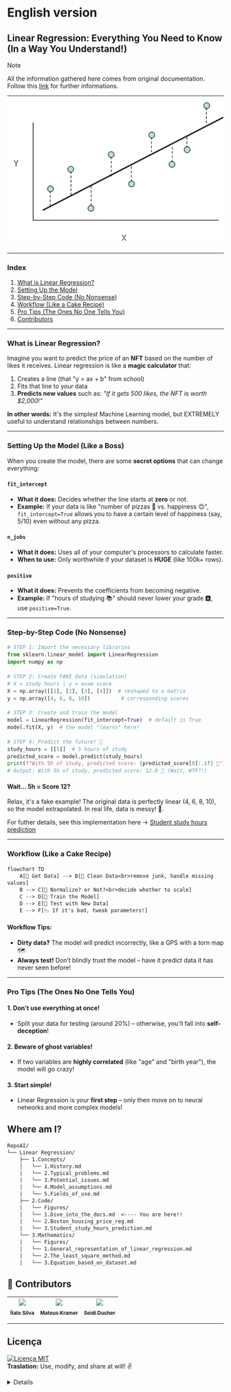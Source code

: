 # English version

## Linear Regression: Everything You Need to Know (In a Way You Understand!)


> [!NOTE]
> All the information gathered here comes from original documentation. Follow this [link](https://scikit-learn.org/stable/modules/generated/sklearn.linear_model.LinearRegression.html#sklearn.linear_model.LinearRegression) for further informations.

---

<div align="center">
  <img src="./Figures/lr.png" alt="initial-banner" width="800">
</div>

---

### **Index**
1. [What is Linear Regression?](#what-is-linear-regression)
2. [Setting Up the Model](#setting-up-the-model-like-a-boss)
3. [Step-by-Step Code (No Nonsense)](#step-by-step-code-no-nonsense)
4. [Workflow (Like a Cake Recipe)](#workflow-like-a-cake-recipe)
5. [Pro Tips (The Ones No One Tells You)](#pro-tips-the-ones-no-one-tells-you)
6. [Contributors](#-contributors)

---

### **What is Linear Regression?**  
Imagine you want to predict the price of an **NFT** based on the number of likes it receives. Linear regression is like a **magic calculator** that:  
1. Creates a line (that "y = ax + b" from school)  
2. Fits that line to your data  
3. **Predicts new values** such as: _"If it gets 500 likes, the NFT is worth $2,000!"_  

**In other words:** It's the simplest Machine Learning model, but EXTREMELY useful to understand relationships between numbers.

---

### **Setting Up the Model (Like a Boss)**  

When you create the model, there are some **secret options** that can change everything:

#### `fit_intercept`  
- **What it does:** Decides whether the line starts at **zero** or not.  
- **Example:** If your data is like "number of pizzas 🍕 vs. happiness 😊", `fit_intercept=True` allows you to have a certain level of happiness (say, 5/10) even without any pizza.

#### `n_jobs`  
- **What it does:** Uses all of your computer's processors to calculate faster.  
- **When to use:** Only worthwhile if your dataset is **HUGE** (like 100k+ rows).

#### `positive`  
- **What it does:** Prevents the coefficients from becoming negative.  
- **Example:** If "hours of studying 📚" should never lower your grade 🅰️, use `positive=True`.

---

### **Step-by-Step Code (No Nonsense)**

```python
# STEP 1: Import the necessary libraries
from sklearn.linear_model import LinearRegression
import numpy as np

# STEP 2: Create FAKE data (simulation)
# X = study hours | y = exam score
X = np.array([[1], [2], [3], [4]])  # reshaped to a matrix
y = np.array([4, 6, 8, 10])          # corresponding scores

# STEP 3: Create and train the model
model = LinearRegression(fit_intercept=True)  # default is True
model.fit(X, y)  # the model "learns" here!

# STEP 4: Predict the future! 🔮
study_hours = [[5]]  # 5 hours of study
predicted_score = model.predict(study_hours)
print(f"With 5h of study, predicted score: {predicted_score[0]:.1f} 🎉")
# Output: With 5h of study, predicted score: 12.0 🎉 (Wait, WTF?!)
```

#### **Wait... 5h = Score 12?**  
Relax, it's a fake example! The original data is perfectly linear (4, 6, 8, 10), so the model extrapolated. In real life, data is messy! 🎲. 

For futher details, see this implementation here -> <a href="3.student_study_hours_prediction.md">Student study hours prediction</a>

---

### **Workflow (Like a Cake Recipe)**

```mermaid
flowchart TD
    A[🛒 Get Data] --> B[🧼 Clean Data<br>remove junk, handle missing values]
    B --> C[📏 Normalize? or Not?<br>decide whether to scale]
    C --> D[🤖 Train the Model]
    D --> E[🧪 Test with New Data]
    E --> F[📉 If it's bad, tweak parameters!]
```
#### **Workflow Tips:**  
- **Dirty data?** The model will predict incorrectly, like a GPS with a torn map 🗺️  
- **Always test!** Don’t blindly trust the model – have it predict data it has never seen before!

---

### **Pro Tips (The Ones No One Tells You)**  

#### 1. **Don't use everything at once!**  
- Split your data for testing (around 20%) – otherwise, you'll fall into **self-deception**!

#### 2. **Beware of ghost variables!**  
- If two variables are **highly correlated** (like "age" and "birth year"), the model will go crazy!

#### 3. **Start simple!**  
- Linear Regression is your **first step** – only then move on to neural networks and more complex models!

## **Where am I?**
```text
RepoAI/
└── Linear Regression/
    ├── 1.Concepts/
    │   └── 1.History.md
    |   └── 2.Typical_problems.md
    |   └── 3.Potential_issues.md
    |   └── 4.Model_assumptions.md
    |   └── 5.Fields_of_use.md
    ├── 2.Code/
    |   └── Figures/
    |   └── 1.Dive_into_the_docs.md  <---- You are here!!
    |   └── 2.Boston_housing_price_reg.md
    |   └── 3.Student_study_hours_prediction.md
    └── 3.Mathematics/
    |   └── Figures/
    |   └── 1.General_representation_of_linear_regression.md 
    |   └── 2.The_least_square_method.md 
    |   └── 3.Equation_based_on_dataset.md   
```

## 👾 **Contributors**  
| [<img loading="lazy" src="https://avatars.githubusercontent.com/u/91793807?v=4" width=115><br><sub>Ítalo Silva</sub>](https://github.com/ITA-LOW) |  [<img loading="lazy" src="https://avatars.githubusercontent.com/u/171816351?v=4" width=115><br><sub>Mateus Kramer</sub>](https://github.com/mateuskramer) |  [<img loading="lazy" src="https://avatars.githubusercontent.com/u/153019298?v=4" width=115><br><sub>Seidi Ducher</sub>](https://github.com/seidiDucher)
| :---: | :---: | :---: | 

---

## **Licença**  
[![Licença MIT](https://img.shields.io/badge/Licença-MIT-blue.svg)](https://pt.wikipedia.org/wiki/Licen%C3%A7a_MIT)  
**Traslation:** Use, modify, and share at will! ✌️
<details>

# Portuguese version

## Regressão Linear: Tudo que Você Precisa Saber (de um jeito que você entende!)

---

### **Índice**

1. [O que é Regressão Linear?](#o-que-é-essa-tal-de-regressão-linear)
2. [Configurando o Modelo](#configurando-o-modelo-como-um-chefe)
3. [Código Passo a Passo](#código-passo-a-passo-sem-mimimi)
4. [Fluxo de Trabalho](#fluxo-de-trabalho-tipo-uma-receita-de-bolo)
5. [Dicas Pro](#dicas-pro-que-ninguém-te-conta)
6. [Contribuidores](#-contribuidores)

---

### **O que é essa tal de Regressão Linear?**  
Imagina que você quer prever o preço de um **NFT** baseado no número de likes que ele tem. A regressão linear é tipo uma **calculadora mágica** que:  
1. Cria uma reta (aquela do "y = ax + b" da escola)  
2. Ajusta essa reta nos seus dados  
3. **Prevê valores novos** tipo: _"Se tiver 500 likes, o NFT vale R$ 2.000!"_  

**Traduzindo:** É o modelo mais simples de Machine Learning, mas MUITO útil para entender relações entre números.

---

### **Configurando o Modelo**  

Quando você cria o modelo, tem umas **opções secretas** que mudam tudo:

#### `fit_intercept`  
- **O que faz:** Decide se a reta começa no **zero** ou não.  
- **Exemplo:** Se seus dados são tipo "quantidade de pizza 🍕 vs. felicidade 😊", `fit_intercept=True` permite que mesmo sem pizza você tenha um nível de felicidade (tipo 5/10).  

#### `n_jobs`  
- **O que faz:** Usa todos os processadores do PC pra calcular mais rápido.  
- **Quando usar:** Só vale a pena se seu dataset for **GIGANTE** (tipo 100k+ linhas).  

#### `positive`  
- **O que faz:** Não deixa os coeficientes ficarem negativos.  
- **Exemplo:** Se "horas de estudo 📚" nunca podem reduzir a nota 🅰️, use `positive=True`.  

---

### **Código Passo a Passo (sem mimimi)**

```python
# PASSO 1: Importar as ferramentas
from sklearn.linear_model import LinearRegression
import numpy as np

# PASSO 2: Criar dados FAKE (tipo simulação)
# X = horas de estudo | y = nota na prova
X = np.array([[1], [2], [3], [4]])  # reshape pra matriz
y = np.array([4, 6, 8, 10])          # notas correspondentes

# PASSO 3: Criar e treinar o modelo
modelo = LinearRegression(fit_intercept=True)  # default é True
modelo.fit(X, y)  # o modelo "aprende" aqui!

# PASSO 4: Prever o futuro! 🔮
horas_estudo = [[5]]  # 5 horas de estudo
nota_prevista = modelo.predict(horas_estudo)
print(f"Com 5h de estudo, nota prevista: {nota_prevista[0]:.1f} 🎉")
# Saída: Com 5h de estudo, nota prevista: 12.0 🎉 (Ué? WTF?!)
```

#### **Wait... 5h = Nota 12?**  
Calma, é um exemplo fake! Os dados originais são lineares perfeitos (4,6,8,10), então o modelo extrapolou. Na vida real, os dados são bagunçados! 🎲

---

### **Fluxo de Trabalho (tipo uma receita de bolo)**

```mermaid
flowchart TD
    A[🛒 Pegar Dados] --> B[🧼 Limpar Dados<br>remove lixo, trata missing]
    B --> C[📏 Normalizar/Não?<br>decide se escala]
    C --> D[🤖 Treinar Modelo]
    D --> E[🧪 Testar com Dados Novos]
    E --> F[📉 Se ruim, ajusta parâmetros!]
```

#### **Dicas do Fluxo:**  
- **Dados sujos?** O modelo vai prever errado, tipo um GPS com mapa rasgado 🗺️  
- **Testar sempre!** Não confie cegamente no modelo – faça ele prever dados que ele nunca viu!  

---

### **Dicas Pro (que ninguém te conta)**  

#### 1. **Não use tudo de uma vez!**  
- Separe parte dos dados para teste (tipo 20%) – senão você cai no **autoengano**!  

#### 2. **Cuidado com variáveis fantasmas!**  
- Se duas variáveis são **muito correlacionadas** (tipo "idade" e "ano de nascimento"), o modelo fica doido!  

#### 3. **Comece simples!**  
- Regressão Linear é seu **primeiro passo** – só depois parta para redes neurais e modelos complexos!  

---

## Onde estou? 
```text
RepoAI/
└── Linear Regression/
    ├── 1.Concepts/
    │   └── 1.History.md
    |   └── 2.Typical_problems.md
    |   └── 3.Potential_issues.md
    |   └── 4.Model_assumptions.md
    |   └── 5.Fields_of_use.md
    ├── 2.Code/
    |   └── Figures/
    |   └── 1.Dive_into_the_docs.md  <---- Você está aqui!!
    |   └── 2.Boston_housing_price_reg.md
    |   └── 3.Student_study_hours_prediction.md
    └── 3.Mathematics/
    |   └── Figures/
    |   └── 1.General_representation_of_linear_regression.md 
    |   └── 2.The_least_square_method.md 
    |   └── 3.Equation_based_on_dataset.md   
```

## 👾 **Contribuidores**  
| [<img loading="lazy" src="https://avatars.githubusercontent.com/u/91793807?v=4" width=115><br><sub>Ítalo Silva</sub>](https://github.com/ITA-LOW) |  [<img loading="lazy" src="https://avatars.githubusercontent.com/u/171816351?v=4" width=115><br><sub>Mateus Kramer</sub>](https://github.com/mateuskramer) |  [<img loading="lazy" src="https://avatars.githubusercontent.com/u/153019298?v=4" width=115><br><sub>Seidi Ducher</sub>](https://github.com/seidiDucher)
| :---: | :---: | :---: | 

---

## **Licença**  
[![Licença MIT](https://img.shields.io/badge/Licença-MIT-blue.svg)](https://pt.wikipedia.org/wiki/Licen%C3%A7a_MIT)  
**Tradução:** Use, modifique e compartilhe à vontade! ✌️
